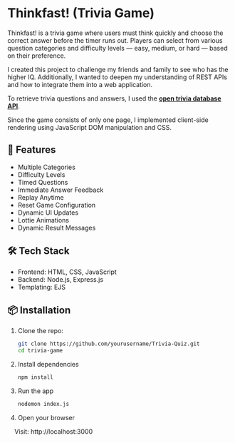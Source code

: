 
# Thinkfast! (Trivia Game)

Thinkfast! is a trivia game where users must think quickly and choose the correct answer before the timer runs out. Players can select from various question categories and difficulty levels — easy, medium, or hard — based on their preference. 

I created this project to challenge my friends and family to see who has the higher IQ. Additionally, I wanted to deepen my understanding of REST APIs and how to integrate them into a web application.

To retrieve trivia questions and answers, I used the [**open trivia database API**](https://opentdb.com/api_config.php). 

Since the game consists of only one page, I implemented client-side rendering using JavaScript DOM manipulation and CSS.

## 🚀 Features

- Multiple Categories
- Difficulty Levels
- Timed Questions
- Immediate Answer Feedback
- Replay Anytime
- Reset Game Configuration
- Dynamic UI Updates
- Lottie Animations
- Dynamic Result Messages 

## 🛠️ Tech Stack

- Frontend: HTML, CSS, JavaScript
- Backend: Node.js, Express.js
- Templating: EJS

## 📦 Installation

1. Clone the repo:

   ```bash
   git clone https://github.com/yourusername/Trivia-Quiz.git
   cd trivia-game

2. Install dependencies

    ```bash
    npm install

3. Run the app
    
    ```bash
    nodemon index.js

4. Open your browser

&nbsp;&nbsp;&nbsp;&nbsp;Visit: http://localhost:3000
